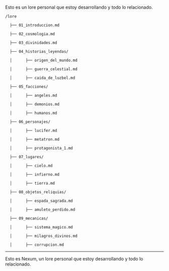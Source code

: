 Esto es un lore personal que estoy desarrollando y todo lo relacionado.

`/lore`

`  ├── 01_introduccion.md`

`  ├── 02_cosmologia.md`

`  ├── 03_divinidades.md`

`  ├── 04_historias_leyendas/`

`  │      ├── origen_del_mundo.md`

`  │      ├── guerra_celestial.md`

`  │      ├── caida_de_luzbel.md`

`  ├── 05_facciones/`

`  │      ├── angeles.md`

`  │      ├── demonios.md`

`  │      ├── humanos.md`

`  ├── 06_personajes/`

`  │      ├── lucifer.md`

`  │      ├── metatron.md`

`  │      ├── protagonista_1.md`

`  ├── 07_lugares/`

`  │      ├── cielo.md`

`  │      ├── infierno.md`

`  │      ├── tierra.md`

`  ├── 08_objetos_reliquias/`

`  │      ├── espada_sagrada.md`

`  │      ├── amuleto_perdido.md`

`  ├── 09_mecanicas/`

`  │      ├── sistema_magico.md`

`  │      ├── milagros_divinos.md`

`  │      ├── corrupcion.md`

---

Esto es Nexum, un lore personal que estoy desarrollando y todo lo relacionado.
